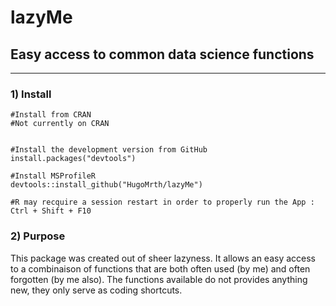 # lazyMe

## Easy access to common data science functions
  
  
***

 ### 1) Install

```
#Install from CRAN 
#Not currently on CRAN

  
#Install the development version from GitHub  
install.packages("devtools")

#Install MSProfileR
devtools::install_github("HugoMrth/lazyMe")

#R may recquire a session restart in order to properly run the App : Ctrl + Shift + F10
```
  
### 2) Purpose

This package was created out of sheer lazyness. It allows an easy access to a combinaison of functions that are both often used (by me) and often forgotten (by me also). 
The functions available do not provides anything new, they only serve as coding shortcuts.
